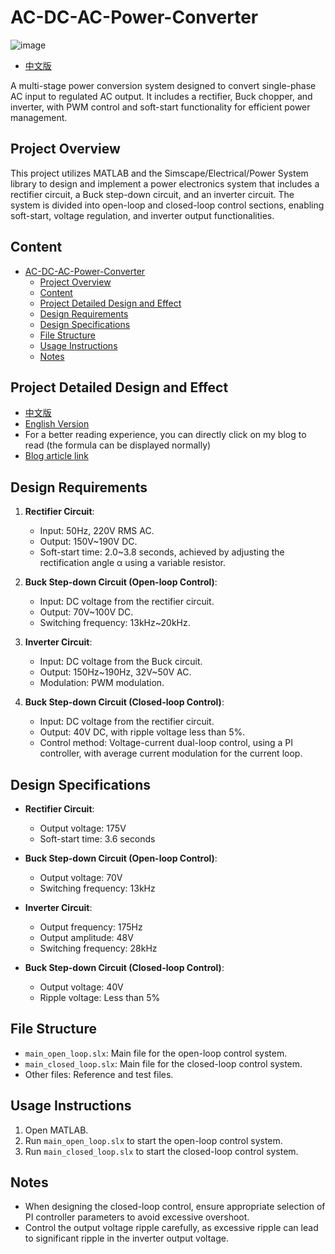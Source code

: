 # AC-DC-AC-Power-Converter

![image](https://github.com/user-attachments/assets/0ab154b9-bc6f-4de4-bd2d-82d34a2d9def)

- [中文版](./README_CN.md)

A multi-stage power conversion system designed to convert single-phase AC input to regulated AC output. It includes a rectifier, Buck chopper, and inverter, with PWM control and soft-start functionality for efficient power management.

## Project Overview

This project utilizes MATLAB and the Simscape/Electrical/Power System library to design and implement a power electronics system that includes a rectifier circuit, a Buck step-down circuit, and an inverter circuit. The system is divided into open-loop and closed-loop control sections, enabling soft-start, voltage regulation, and inverter output functionalities.

## Content

- [AC-DC-AC-Power-Converter](#ac-dc-ac-power-converter)
  - [Project Overview](#project-overview)
  - [Content](#content)
  - [Project Detailed Design and Effect](#project-detailed-design-and-effect)
  - [Design Requirements](#design-requirements)
  - [Design Specifications](#design-specifications)
  - [File Structure](#file-structure)
  - [Usage Instructions](#usage-instructions)
  - [Notes](#notes)

## Project Detailed Design and Effect

- [中文版](./Design_CN.md)
- [English Version](./Design_EN.md)
- For a better reading experience, you can directly click on my blog to read (the formula can be displayed normally)
- [Blog article link](https://scolenchris.top/posts/30ed28ce.html)

## Design Requirements

1. **Rectifier Circuit**:

   - Input: 50Hz, 220V RMS AC.
   - Output: 150V~190V DC.
   - Soft-start time: 2.0~3.8 seconds, achieved by adjusting the rectification angle α using a variable resistor.

2. **Buck Step-down Circuit (Open-loop Control)**:

   - Input: DC voltage from the rectifier circuit.
   - Output: 70V~100V DC.
   - Switching frequency: 13kHz~20kHz.

3. **Inverter Circuit**:

   - Input: DC voltage from the Buck circuit.
   - Output: 150Hz~190Hz, 32V~50V AC.
   - Modulation: PWM modulation.

4. **Buck Step-down Circuit (Closed-loop Control)**:
   - Input: DC voltage from the rectifier circuit.
   - Output: 40V DC, with ripple voltage less than 5%.
   - Control method: Voltage-current dual-loop control, using a PI controller, with average current modulation for the current loop.

## Design Specifications

- **Rectifier Circuit**:

  - Output voltage: 175V
  - Soft-start time: 3.6 seconds

- **Buck Step-down Circuit (Open-loop Control)**:

  - Output voltage: 70V
  - Switching frequency: 13kHz

- **Inverter Circuit**:

  - Output frequency: 175Hz
  - Output amplitude: 48V
  - Switching frequency: 28kHz

- **Buck Step-down Circuit (Closed-loop Control)**:
  - Output voltage: 40V
  - Ripple voltage: Less than 5%

## File Structure

- `main_open_loop.slx`: Main file for the open-loop control system.
- `main_closed_loop.slx`: Main file for the closed-loop control system.
- Other files: Reference and test files.

## Usage Instructions

1. Open MATLAB.
2. Run `main_open_loop.slx` to start the open-loop control system.
3. Run `main_closed_loop.slx` to start the closed-loop control system.

## Notes

- When designing the closed-loop control, ensure appropriate selection of PI controller parameters to avoid excessive overshoot.
- Control the output voltage ripple carefully, as excessive ripple can lead to significant ripple in the inverter output voltage.
